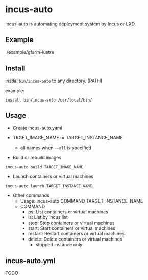 # incus-auto

incus-auto is automating deployment system by Incus or LXD.

## Example

./example/gfarm-lustre

## Install

instlal `bin/incus-auto` to any directory. (PATH)

example:

```
install bin/incus-auto /usr/local/bin/
```

## Usage

- Create incus-auto.yaml

- TRGET_IMAGE_NAME or TARGET_INSTANCE_NAME
  - all names when `--all` is specified

- Build or rebuild images

```
incus-auto build TARGET_IMAGE_NAME
```

- Launch containers or virtual machines

```
incus-auto launch TARGET_INSTANCE_NAME
```

- Other commands
  - Usage: incus-auto COMMAND TARGET_INSTANCE_NAME
  - COMMAND
    - ps: List containers or virtual machines
    - ls: List by incus list
    - stop: Stop containers or virtual machines
    - start: Start containers or virtual machines
    - restart: Restart containers or virtual machines
    - delete: Delete containers or virtual machines
      - stopped instance only

## incus-auto.yml

TODO
